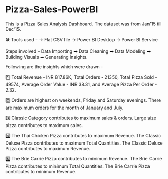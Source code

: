 # Pizza-Sales-PowerBI
This is a Pizza Sales Analysis Dashboard. The dataset was from Jan'15 till Dec'15.

🛠 Tools used - 
-> Flat CSV file
-> Power BI Desktop
-> Power BI Service

Steps involved - Data Importing ➡ Data Cleaning ➡ Data Modeling ➡ Building Visuals ➡ Generating insights.

Following are the insights which were drawn - 

1️⃣ Total Revenue - INR 817.86K, Total Orders - 21350, Total Pizza Sold - 49574, Average Order Value - INR 38.31, and Average Pizza Per Order - 2.32.

2️⃣ Orders are highest on weekends, Friday and Saturday evenings. There are maximum orders for the month of January and July.

3️⃣ Classic Category contributes to maximum sales & orders. Large size pizza contributes to maximum sales.

4️⃣ The Thai Chicken Pizza contributes to maximum Revenue. The Classic Deluxe Pizza contributes to maximum Total Quantities. The Classic Deluxe Pizza contributes to maximum Revenue.

5️⃣ The Brie Carrie Pizza contributes to minimum Revenue. The Brie Carrie Pizza contributes to minimum Total Quantities. The Brie Carrie Pizza contributes to minimum Revenue.
